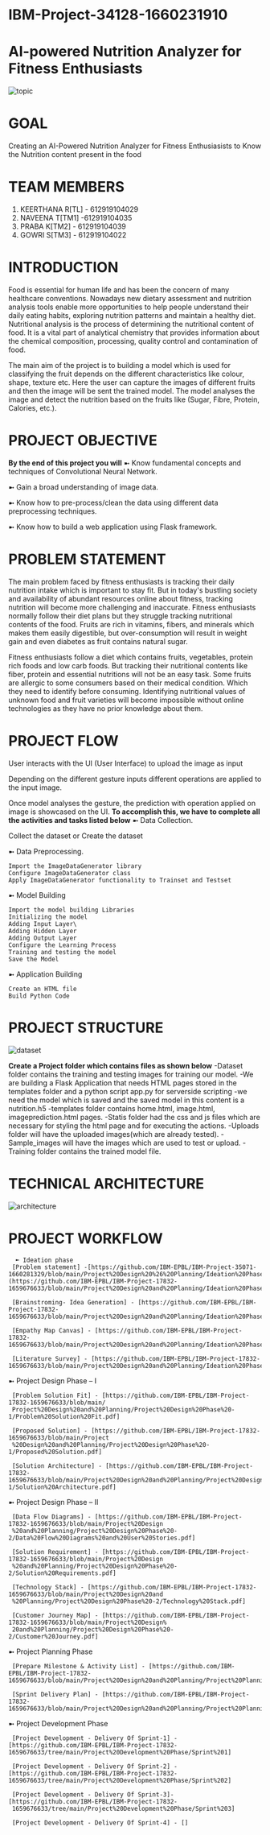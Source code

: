 # IBM-Project-34128-1660231910
# AI-powered Nutrition Analyzer for Fitness Enthusiasts
![topic](https://user-images.githubusercontent.com/113708413/201635357-cd5a1e30-fcf3-4d00-95ea-823280d8c058.png)
# GOAL
Creating an AI-Powered Nutrition Analyzer for Fitness Enthusiasists to Know the Nutrition content present in the food
# TEAM MEMBERS
1. KEERTHANA R[TL] - 612919104029              
2. NAVEENA T[TM1] -612919104035
3. PRABA K[TM2] - 612919104039
4. GOWRI S[TM3] - 612919104022
 
# INTRODUCTION
  Food is essential for human life and has been the concern of many healthcare conventions. Nowadays 
new dietary assessment and nutrition analysis tools enable more opportunities to help people understand 
their daily eating habits, exploring nutrition patterns and maintain a healthy diet. Nutritional analysis
is the process of determining the nutritional content of food. It is a vital part of analytical chemistry
that provides information about the chemical composition, processing, quality control and contamination of food.

  The main aim of the project is to building a model which is used for classifying the fruit depends on the 
different characteristics like colour, shape, texture etc. Here the user can capture the images of different 
fruits and then the image will be sent the trained model. The model analyses the image and detect the nutrition 
based on the fruits like (Sugar, Fibre, Protein, Calories, etc.).
# PROJECT OBJECTIVE
**By the end of this project you will**
➼ Know fundamental concepts and techniques of Convolutional Neural Network.

➼ Gain a broad understanding of image data.

➼ Know how to pre-process/clean the data using different data preprocessing techniques.

➼ Know how to build a web application using Flask framework.
# PROBLEM STATEMENT
  The main problem faced by fitness enthusiasts is tracking their daily nutrition intake which is important to 
stay fit. But in today's bustling society and availability of abundant resources online about fitness, tracking 
nutrition will become more challenging and inaccurate. Fitness enthusiasts normally follow their diet plans but 
they struggle tracking nutritional contents of the food. Fruits are rich in vitamins, fibers, and minerals which
makes them easily digestible, but over-consumption will result in weight gain and even diabetes as fruit contains 
natural sugar.

  Fitness enthusiasts follow a diet which contains fruits, vegetables, protein rich foods and low carb foods. But
tracking their nutritional contents like fiber, protein and essential nutritions will not be an easy task. Some 
fruits are allergic to some consumers based on their medical condition. Which they need to identify before consuming.
Identifying nutritional values of unknown food and fruit varieties will become impossible without online technologies 
as they have no prior knowledge about them.
# PROJECT FLOW
  User interacts with the UI (User Interface) to upload the image as input

  Depending on the different gesture inputs different operations are applied to the input image.

  Once model analyses the gesture, the prediction with operation applied on image is showcased on the UI.
  **To accomplish this, we have to complete all the activities and tasks listed below**
  ➼ Data Collection.

   Collect the dataset or Create the dataset

➼ Data Preprocessing.

    Import the ImageDataGenerator library
    Configure ImageDataGenerator class
    Apply ImageDataGenerator functionality to Trainset and Testset

➼ Model Building

    Import the model building Libraries
    Initializing the model
    Adding Input Layer\
    Adding Hidden Layer
    Adding Output Layer
    Configure the Learning Process
    Training and testing the model
    Save the Model

➼ Application Building

    Create an HTML file
    Build Python Code
 # PROJECT STRUCTURE
 ![dataset](https://user-images.githubusercontent.com/113708413/201641334-391eb587-5367-4efa-ab3b-d27df2221071.png)
 
  **Create a Project folder which contains files as shown below**
  -Dataset folder contains the training and testing images for training our model.
-We are building a Flask Application that needs  HTML pages stored in the templates folder and a python script app.py for serverside scripting
-we need the model which is saved and the saved model in this content is a nutrition.h5
-templates folder contains home.html, image.html, imageprediction.html pages.
-Statis folder had the css and js files which are necessary for styling the html page and for executing the actions.
-Uploads folder will have the uploaded images(which are already tested).
-Sample_images will have the images which are used to test or upload.
-Training folder contains the trained model file.
# TECHNICAL ARCHITECTURE
![architecture](https://user-images.githubusercontent.com/113708413/201641883-83534f86-ba96-4018-bc3a-49f7a5cdbcf8.png)
# PROJECT WORKFLOW
      ➼ Ideation phase
     [Problem statement] -[https://github.com/IBM-EPBL/IBM-Project-35071-1660281329/blob/main/Project%20Design%20%26%20Planning/Ideation%20Phase/Define%20Problem%20Statements.pdf](https://github.com/IBM-EPBL/IBM-Project-17832-1659676633/blob/main/Project%20Design%20and%20Planning/Ideation%20Phase/Problem%20Statement.docx.pdf)
    
     [Brainstroming- Idea Generation] - [https://github.com/IBM-EPBL/IBM-Project-17832-1659676633/blob/main/Project%20Design%20and%20Planning/Ideation%20Phase/Brainstrom%20and%20Prioritization.pdf]
     
     [Empathy Map Canvas] - [https://github.com/IBM-EPBL/IBM-Project-17832-1659676633/blob/main/Project%20Design%20and%20Planning/Ideation%20Phase/Empathy%20Map.pdf]
      
     [Literature Survey] - [https://github.com/IBM-EPBL/IBM-Project-17832-1659676633/blob/main/Project%20Design%20and%20Planning/Ideation%20Phase/Literature%20survey.pdf]
      
      
   ➼ Project Design Phase – I
   
     [Problem Solution Fit] - [https://github.com/IBM-EPBL/IBM-Project-17832-1659676633/blob/main/
     Project%20Design%20and%20Planning/Project%20Design%20Phase%20-1/Problem%20Solution%20Fit.pdf]
   
     [Proposed Solution] - [https://github.com/IBM-EPBL/IBM-Project-17832-1659676633/blob/main/Project
     %20Design%20and%20Planning/Project%20Design%20Phase%20-1/Proposed%20Solution.pdf]
   
     [Solution Architecture] - [https://github.com/IBM-EPBL/IBM-Project-17832-   1659676633/blob/main/Project%20Design%20and%20Planning/Project%20Design%20Phase%20-1/Solution%20Architecture.pdf]
     
  ➼ Project Design Phase – II
     
     [Data Flow Diagrams] - [https://github.com/IBM-EPBL/IBM-Project-17832-1659676633/blob/main/Project%20Design
     %20and%20Planning/Project%20Design%20Phase%20-2/Data%20Flow%20Diagrams%20and%20User%20Stories.pdf]
     
     [Solution Requirement] - [https://github.com/IBM-EPBL/IBM-Project-17832-1659676633/blob/main/Project%20Design
     %20and%20Planning/Project%20Design%20Phase%20-2/Solution%20Requirements.pdf]
     
     [Technology Stack] - [https://github.com/IBM-EPBL/IBM-Project-17832-1659676633/blob/main/Project%20Design%20and
     %20Planning/Project%20Design%20Phase%20-2/Technology%20Stack.pdf]
      
     [Customer Journey Map] - [https://github.com/IBM-EPBL/IBM-Project-17832-1659676633/blob/main/Project%20Design%
     20and%20Planning/Project%20Design%20Phase%20-2/Customer%20Journey.pdf]
     
  ➼ Project Planning Phase
  
     [Prepare Milestone & Activity List] - [https://github.com/IBM-EPBL/IBM-Project-17832-1659676633/blob/main/Project%20Design%20and%20Planning/Project%20Planning/Project%20Planning.pdf]
      
     [Sprint Delivery Plan] - [https://github.com/IBM-EPBL/IBM-Project-17832-1659676633/blob/main/Project%20Design%20and%20Planning/Project%20Planning/Sprint%20Delivery%20Plan.pdf]
     
  ➼ Project Development Phase
   
     [Project Development - Delivery Of Sprint-1] - [https://github.com/IBM-EPBL/IBM-Project-17832-1659676633/tree/main/Project%20Development%20Phase/Sprint%201]
     
     [Project Development - Delivery Of Sprint-2] - [https://github.com/IBM-EPBL/IBM-Project-17832-1659676633/tree/main/Project%20Development%20Phase/Sprint%202]    
         
     [Project Development - Delivery Of Sprint-3]- [https://github.com/IBM-EPBL/IBM-Project-17832-
     1659676633/tree/main/Project%20Development%20Phase/Sprint%203]
      
     [Project Development - Delivery Of Sprint-4] - []
